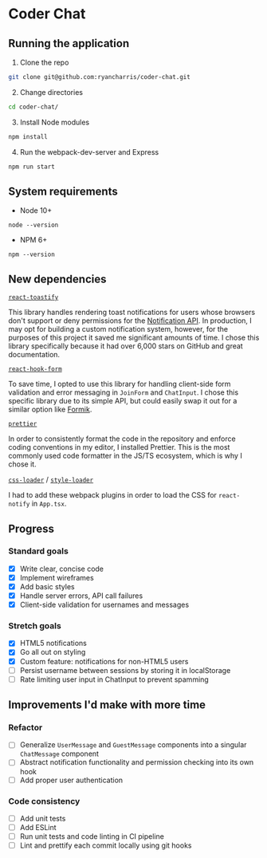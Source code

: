 # Coder Chat

## Running the application

1. Clone the repo

```bash
git clone git@github.com:ryancharris/coder-chat.git
```

2. Change directories

```bash
cd coder-chat/
```

3. Install Node modules

```bash
npm install
```

4. Run the webpack-dev-server and Express

```bash
npm run start
```

## System requirements

- Node 10+

```
node --version
```

- NPM 6+

```
npm --version
```

## New dependencies

[`react-toastify`](https://fkhadra.github.io/react-toastify/introduction)

This library handles rendering toast notifications for users whose browsers don't support or deny permissions for the [Notification API](https://developer.mozilla.org/en-US/docs/Web/API/Notification). In production, I may opt for building a custom notification system, however, for the purposes of this project it saved me significant amounts of time. I chose this library specifically because it had over 6,000 stars on GitHub and great documentation.

[`react-hook-form`](https://react-hook-form.com/)

To save time, I opted to use this library for handling client-side form validation and error messaging in `JoinForm` and `ChatInput`. I chose this specific library due to its simple API, but could easily swap it out for a similar option like [Formik](https://github.com/formium/formik).

[`prettier`](https://prettier.io/)

In order to consistently format the code in the repository and enforce coding conventions in my editor, I installed Prettier. This is the most commonly used code formatter in the JS/TS ecosystem, which is why I chose it.

[`css-loader`](https://github.com/webpack-contrib/css-loader) / [`style-loader`](https://github.com/webpack-contrib/style-loader)

I had to add these webpack plugins in order to load the CSS for `react-notify` in `App.tsx`.

## Progress

### Standard goals

- [x] Write clear, concise code
- [x] Implement wireframes
- [x] Add basic styles
- [x] Handle server errors, API call failures
- [x] Client-side validation for usernames and messages

### Stretch goals

- [x] HTML5 notifications
- [x] Go all out on styling
- [x] Custom feature: notifications for non-HTML5 users
- [ ] Persist username between sessions by storing it in localStorage
- [ ] Rate limiting user input in ChatInput to prevent spamming

## Improvements I'd make with more time

### Refactor

- [ ] Generalize `UserMessage` and `GuestMessage` components into a singular `ChatMessage` component
- [ ] Abstract notification functionality and permission checking into its own hook
- [ ] Add proper user authentication

### Code consistency

- [ ] Add unit tests
- [ ] Add ESLint
- [ ] Run unit tests and code linting in CI pipeline
- [ ] Lint and prettify each commit locally using git hooks
